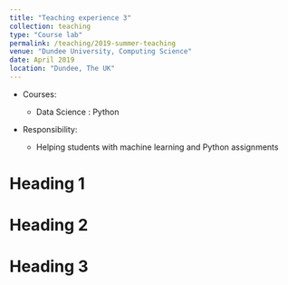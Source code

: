 ```yaml
---
title: "Teaching experience 3"
collection: teaching
type: "Course lab"
permalink: /teaching/2019-summer-teaching
venue: "Dundee University, Computing Science"
date: April 2019
location: "Dundee, The UK"
---
```



* Courses:
    * Data Science : Python

* Responsibility:
    * Helping students with machine learning and Python assignments

Heading 1
======

Heading 2
======

Heading 3
======